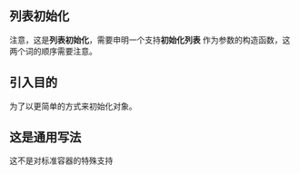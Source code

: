 ## 列表初始化
注意，这是**列表初始化**，需要申明一个支持**初始化列表** 作为参数的构造函数，这两个词的顺序需要注意。
## 引入目的
为了以更简单的方式来初始化对象。

## 这是通用写法 
这不是对标准容器的特殊支持
